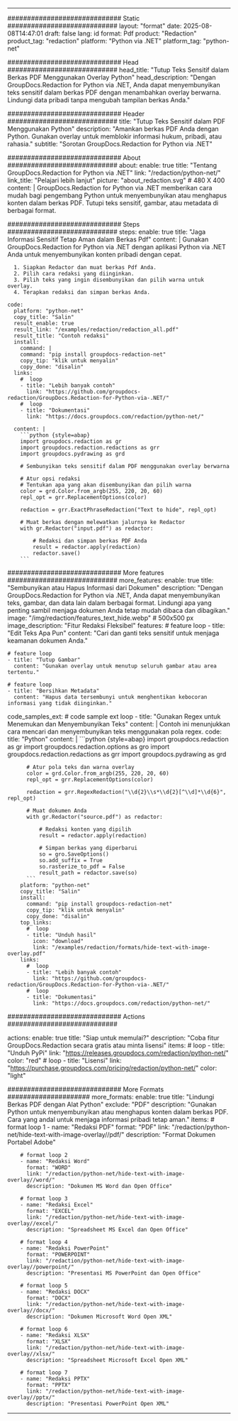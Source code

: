 
---
############################# Static ############################
layout: "format"
date:  2025-08-08T14:47:01
draft: false
lang: id
format: Pdf
product: "Redaction"
product_tag: "redaction"
platform: "Python via .NET"
platform_tag: "python-net"

############################# Head ############################
head_title: "Tutup Teks Sensitif dalam Berkas PDF Menggunakan Overlay Python"
head_description: "Dengan GroupDocs.Redaction for Python via .NET, Anda dapat menyembunyikan teks sensitif dalam berkas PDF dengan menambahkan overlay berwarna. Lindungi data pribadi tanpa mengubah tampilan berkas Anda."

############################# Header ############################
title: "Tutup Teks Sensitif dalam PDF Menggunakan Python" 
description: "Amankan berkas PDF Anda dengan Python. Gunakan overlay untuk memblokir informasi hukum, pribadi, atau rahasia."
subtitle: "Sorotan GroupDocs.Redaction for Python via .NET" 

############################# About ############################
about:
    enable: true
    title: "Tentang GroupDocs.Redaction for Python via .NET"
    link: "/redaction/python-net/"
    link_title: "Pelajari lebih lanjut"
    picture: "about_redaction.svg" # 480 X 400
    content: |
       GroupDocs.Redaction for Python via .NET memberikan cara mudah bagi pengembang Python untuk menyembunyikan atau menghapus konten dalam berkas PDF. Tutupi teks sensitif, gambar, atau metadata di berbagai format.

############################# Steps ############################
steps:
    enable: true
    title: "Jaga Informasi Sensitif Tetap Aman dalam Berkas Pdf"
    content: |
      Gunakan GroupDocs.Redaction for Python via .NET dengan aplikasi Python via .NET Anda untuk menyembunyikan konten pribadi dengan cepat.
      
      1. Siapkan Redactor dan muat berkas Pdf Anda.
      2. Pilih cara redaksi yang diinginkan.
      3. Pilih teks yang ingin disembunyikan dan pilih warna untuk overlay.
      4. Terapkan redaksi dan simpan berkas Anda.
   
    code:
      platform: "python-net"
      copy_title: "Salin"
      result_enable: true
      result_link: "/examples/redaction/redaction_all.pdf"
      result_title: "Contoh redaksi"
      install:
        command: |
        command: "pip install groupdocs-redaction-net"
        copy_tip: "klik untuk menyalin"
        copy_done: "disalin"
      links:
        #  loop
        - title: "Lebih banyak contoh"
          link: "https://github.com/groupdocs-redaction/GroupDocs.Redaction-for-Python-via-.NET/"
        #  loop
        - title: "Dokumentasi"
          link: "https://docs.groupdocs.com/redaction/python-net/"
          
      content: |
        ```python {style=abap}
        import groupdocs.redaction as gr
        import groupdocs.redaction.redactions as grr
        import groupdocs.pydrawing as grd

        # Sembunyikan teks sensitif dalam PDF menggunakan overlay berwarna

        # Atur opsi redaksi
        # Tentukan apa yang akan disembunyikan dan pilih warna
        color = grd.Color.from_argb(255, 220, 20, 60)
        repl_opt = grr.ReplacementOptions(color)
                
        redaction = grr.ExactPhraseRedaction("Text to hide", repl_opt)

        # Muat berkas dengan melewatkan jalurnya ke Redactor
        with gr.Redactor("input.pdf") as redactor:

            # Redaksi dan simpan berkas PDF Anda
            result = redactor.apply(redaction)
            redactor.save()
        ```            


############################# More features ############################
more_features:
  enable: true
  title: "Sembunyikan atau Hapus Informasi dari Dokumen"
  description: "Dengan GroupDocs.Redaction for Python via .NET, Anda dapat menyembunyikan teks, gambar, dan data lain dalam berbagai format. Lindungi apa yang penting sambil menjaga dokumen Anda tetap mudah dibaca dan dibagikan."
  image: "/img/redaction/features_text_hide.webp" # 500x500 px
  image_description: "Fitur Redaksi Fleksibel"
  features:
    # feature loop
    - title: "Edit Teks Apa Pun"
      content: "Cari dan ganti teks sensitif untuk menjaga keamanan dokumen Anda."

    # feature loop
    - title: "Tutup Gambar"
      content: "Gunakan overlay untuk menutup seluruh gambar atau area tertentu."

    # feature loop
    - title: "Bersihkan Metadata"
      content: "Hapus data tersembunyi untuk menghentikan kebocoran informasi yang tidak diinginkan."
      
  code_samples_ext:
    # code sample ext loop
    - title: "Gunakan Regex untuk Menemukan dan Menyembunyikan Teks"
      content: |
        Contoh ini menunjukkan cara mencari dan menyembunyikan teks menggunakan pola regex.
      code:
        title: "Python"
        content: |
          ```python {style=abap}
          import groupdocs.redaction as gr
          import groupdocs.redaction.options as gro
          import groupdocs.redaction.redactions as grr
          import groupdocs.pydrawing as grd

          # Atur pola teks dan warna overlay
          color = grd.Color.from_argb(255, 220, 20, 60)
          repl_opt = grr.ReplacementOptions(color)

          redaction = grr.RegexRedaction("\\d{2}\\s*\\d{2}[^\\d]*\\d{6}", repl_opt)

          # Muat dokumen Anda
          with gr.Redactor("source.pdf") as redactor:

              # Redaksi konten yang dipilih
              result = redactor.apply(redaction)

              # Simpan berkas yang diperbarui
              so = gro.SaveOptions()
              so.add_suffix = True
              so.rasterize_to_pdf = False
              result_path = redactor.save(so)
          ```
        platform: "python-net"
        copy_title: "Salin"
        install:
          command: "pip install groupdocs-redaction-net"
          copy_tip: "klik untuk menyalin"
          copy_done: "disalin"
        top_links:
          #  loop
          - title: "Unduh hasil"
            icon: "download"
            link: "/examples/redaction/formats/hide-text-with-image-overlay.pdf"
        links:
          #  loop
          - title: "Lebih banyak contoh"
            link: "https://github.com/groupdocs-redaction/GroupDocs.Redaction-for-Python-via-.NET/"
          #  loop
          - title: "Dokumentasi"
            link: "https://docs.groupdocs.com/redaction/python-net/"


############################# Actions ############################

actions:
  enable: true
  title: "Siap untuk memulai?"
  description: "Coba fitur GroupDocs.Redaction secara gratis atau minta lisensi"
  items:
    #  loop
    - title: "Unduh PyPi"
      link: "https://releases.groupdocs.com/redaction/python-net/"
      color: "red"
        #  loop
    - title: "Lisensi"
      link: "https://purchase.groupdocs.com/pricing/redaction/python-net/"
      color: "light"


############################# More Formats #####################
more_formats:
    enable: true
    title: "Lindungi Berkas PDF dengan Alat Python"
    exclude: "PDF"
    description: "Gunakan Python untuk menyembunyikan atau menghapus konten dalam berkas PDF. Cara yang andal untuk menjaga informasi pribadi tetap aman."
    items: 
        # format loop 1
        - name: "Redaksi PDF"
          format: "PDF"
          link: "/redaction/python-net/hide-text-with-image-overlay//pdf/"
          description: "Format Dokumen Portabel Adobe"

        # format loop 2
        - name: "Redaksi Word"
          format: "WORD"
          link: "/redaction/python-net/hide-text-with-image-overlay//word/"
          description: "Dokumen MS Word dan Open Office"
          
        # format loop 3
        - name: "Redaksi Excel"
          format: "EXCEL"
          link: "/redaction/python-net/hide-text-with-image-overlay//excel/"
          description: "Spreadsheet MS Excel dan Open Office"

        # format loop 4
        - name: "Redaksi PowerPoint"
          format: "POWERPOINT"
          link: "/redaction/python-net/hide-text-with-image-overlay//powerpoint/"
          description: "Presentasi MS PowerPoint dan Open Office"

        # format loop 5
        - name: "Redaksi DOCX"
          format: "DOCX"
          link: "/redaction/python-net/hide-text-with-image-overlay//docx/"
          description: "Dokumen Microsoft Word Open XML"
          
        # format loop 6
        - name: "Redaksi XLSX"
          format: "XLSX"
          link: "/redaction/python-net/hide-text-with-image-overlay//xlsx/"
          description: "Spreadsheet Microsoft Excel Open XML"
          
        # format loop 7
        - name: "Redaksi PPTX"
          format: "PPTX"
          link: "/redaction/python-net/hide-text-with-image-overlay//pptx/"
          description: "Presentasi PowerPoint Open XML"


---